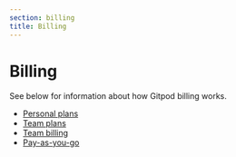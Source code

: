 ```yaml
---
section: billing
title: Billing
---
```


<script context="module">
  export const prerender = true;
</script>

# Billing

See below for information about how Gitpod billing works.

- [Personal plans](/docs/configure/billing/personal-plans)
- [Team plans](/docs/configure/billing/team-plans)
- [Team billing](/docs/configure/billing/team-billing)
- [Pay-as-you-go](/docs/configure/billing/pay-as-you-go)
